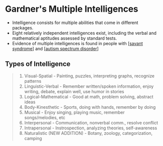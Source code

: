 # Gardner's Multiple Intelligences

* Intelligence consists for multiple abilities that come in different packages.
* Eight relatively independent intelligences exist, including the verbal and mathematical aptitudes assessed by standard tests.
* Evidence of multiple intelligences is found in people with [[savant syndrome]] and [[autism spectrum disorder]]

## Types of Intelligence
>1. Visual-Spatial - Painting, puzzles, interpreting graphs, recognize patterns
>2. Linguistic-Verbal - Remember written/spoken information, enjoy writing, debate, explain well, use humor in stories
>3. Logical-Mathematical - Good at math, problem solving, abstract ideas
>4. Body-Kinesthetic - Sports, doing with hands, remember by doing
>5. Musical - Enjoy singing, playing music, remember songs/melodies, etc
>6. Interpersonal - Communication, nonverbal comm., resolve conflict
>7. Intrapersonal - Instrospection, analyzing theories, self-awareness
>8. Naturalistic (NEW ADDITION) - Botany, zoology, categorization, camping

[//begin]: # "Autogenerated link references for markdown compatibility"
[savant syndrome]: savant-syndrome "Savant Syndrome"
[autism spectrum disorder]: autism-spectrum-disorder "Autism Spectrum Disorder"
[//end]: # "Autogenerated link references"